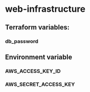 # web-infrastructure

## Terraform variables:
### db_password

## Environment variable
### AWS_ACCESS_KEY_ID
### AWS_SECRET_ACCESS_KEY